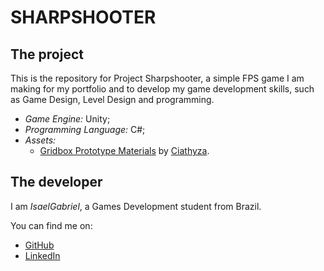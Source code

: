 # SHARPSHOOTER

## The project

  This is the repository for Project Sharpshooter, a simple FPS game I am making for my portfolio and to develop my game development skills, such as Game Design, Level Design and programming.

  - *Game Engine:* Unity;
  - *Programming Language:* C#;
  - *Assets:*
    - [Gridbox Prototype Materials](https://assetstore.unity.com/packages/2d/textures-materials/gridbox-prototype-materials-129127) by [Ciathyza](https://www.ciathyza.com/).

## The developer

  I am *IsaelGabriel*, a Games Development student from Brazil.
  
  You can find me on:
  
  - [GitHub](https://github.com/IsaelGabriel)
  - [LinkedIn](https://www.linkedin.com/in/isael-gabriel/?locale=en_US)
